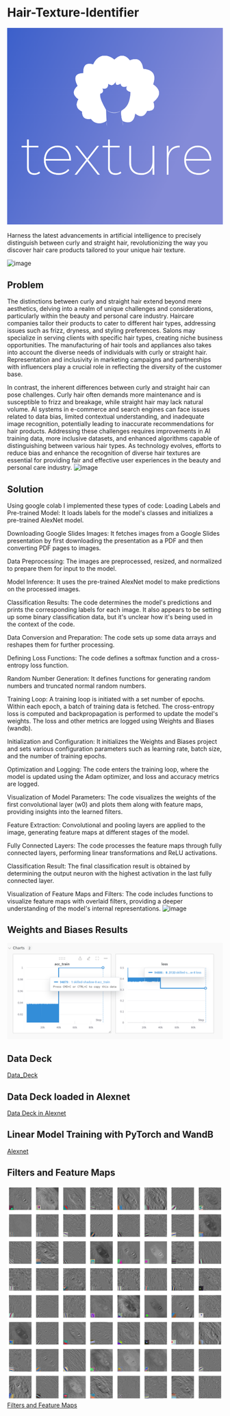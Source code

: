 # Hair-Texture-Identifier
![Logo](curly_hair.png)

Harness the latest advancements in artificial intelligence to precisely distinguish between curly and straight hair, revolutionizing the way you discover hair care products tailored to your unique hair texture.

![image](https://github.com/Theflawlessone/Hair-Texture-Identifier/assets/142954344/db619f13-c9cc-44b0-a1c0-e78680337233)

## Problem
The distinctions between curly and straight hair extend beyond mere aesthetics, delving into a realm of unique challenges and considerations, particularly within the beauty and personal care industry. Haircare companies tailor their products to cater to different hair types, addressing issues such as frizz, dryness, and styling preferences. Salons may specialize in serving clients with specific hair types, creating niche business opportunities. The manufacturing of hair tools and appliances also takes into account the diverse needs of individuals with curly or straight hair. Representation and inclusivity in marketing campaigns and partnerships with influencers play a crucial role in reflecting the diversity of the customer base.

In contrast, the inherent differences between curly and straight hair can pose challenges. Curly hair often demands more maintenance and is susceptible to frizz and breakage, while straight hair may lack natural volume. AI systems in e-commerce and search engines can face issues related to data bias, limited contextual understanding, and inadequate image recognition, potentially leading to inaccurate recommendations for hair products. Addressing these challenges requires improvements in AI training data, more inclusive datasets, and enhanced algorithms capable of distinguishing between various hair types. As technology evolves, efforts to reduce bias and enhance the recognition of diverse hair textures are essential for providing fair and effective user experiences in the beauty and personal care industry.
![image](https://github.com/Theflawlessone/Hair-Texture-Identifier/assets/142954344/6d906aaf-72e6-4e04-8631-f3fdfcc151f2)


## Solution

Using google colab I implemented these types of code: 
Loading Labels and Pre-trained Model: It loads labels for the model's classes and initializes a pre-trained AlexNet model.

Downloading Google Slides Images: It fetches images from a Google Slides presentation by first downloading the presentation as a PDF and then converting PDF pages to images.

Data Preprocessing: The images are preprocessed, resized, and normalized to prepare them for input to the model.

Model Inference: It uses the pre-trained AlexNet model to make predictions on the processed images.

Classification Results: The code determines the model's predictions and prints the corresponding labels for each image. It also appears to be setting up some binary classification data, but it's unclear how it's being used in the context of the code.

Data Conversion and Preparation: The code sets up some data arrays and reshapes them for further processing.

Defining Loss Functions: The code defines a softmax function and a cross-entropy loss function.

Random Number Generation: It defines functions for generating random numbers and truncated normal random numbers.

Training Loop: A training loop is initiated with a set number of epochs. Within each epoch, a batch of training data is fetched. The cross-entropy loss is computed and backpropagation is performed to update the model's weights. The loss and other metrics are logged using Weights and Biases (wandb).

Initialization and Configuration: It initializes the Weights and Biases project and sets various configuration parameters such as learning rate, batch size, and the number of training epochs.

Optimization and Logging: The code enters the training loop, where the model is updated using the Adam optimizer, and loss and accuracy metrics are logged.

Visualization of Model Parameters: The code visualizes the weights of the first convolutional layer (w0) and plots them along with feature maps, providing insights into the learned filters.

Feature Extraction: Convolutional and pooling layers are applied to the image, generating feature maps at different stages of the model.

Fully Connected Layers: The code processes the feature maps through fully connected layers, performing linear transformations and ReLU activations.

Classification Result: The final classification result is obtained by determining the output neuron with the highest activation in the last fully connected layer.

Visualization of Feature Maps and Filters: The code includes functions to visualize feature maps with overlaid filters, providing a deeper understanding of the model's internal representations.
![image](https://github.com/Theflawlessone/Hair-Texture-Identifier/assets/142954344/e9f8c5ca-a872-490b-bc28-c83b81a37bb2)

## Weights and Biases Results
![Logo](Wand_B_results.png)

## Data Deck
[Data_Deck](https://docs.google.com/presentation/d/1mATs77DNphkXvP1BRh-J_wFg3ptQ-K5wyM0xJHjR4pk/edit?usp=sharing)

## Data Deck loaded in Alexnet
[Data Deck in Alexnet](https://colab.research.google.com/drive/1h5G64TCkruibmEOqh0kwUp_-pb3AKZp4?usp=sharing)

## Linear Model Training with PyTorch and WandB
[Alexnet](https://colab.research.google.com/drive/1SQi159ufFoVHudDnTQ88ZHq3FO5FNqbU?usp=sharing)

## Filters and Feature Maps
![Map](feature_map.png)
[Filters and Feature Maps](https://colab.research.google.com/drive/1QrXVnk21dBjcx8biWkUlDiwdGKvVR9Ex?usp=sharing)

